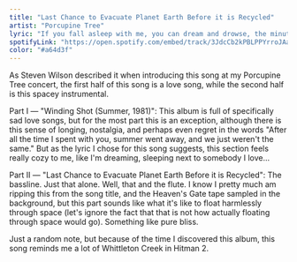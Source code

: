 ```yaml
---
title: "Last Chance to Evacuate Planet Earth Before it is Recycled"
artist: "Porcupine Tree"
lyric: "If you fall asleep with me, you can dream and drowse, the minutes turn to hours."
spotifyLink: "https://open.spotify.com/embed/track/3JdcCb2kPBLPPYrroJAaZx"
color: "#a64d3f"
---
```


As Steven Wilson described it when introducing this song at my Porcupine Tree concert, the first half of this song is a love song, while the second half is this spacey instrumental.

Part I — "Winding Shot (Summer, 1981)": This album is full of specifically sad love songs, but for the most part this is an exception, although there is this sense of longing, nostalgia, and perhaps even regret in the words "After all the time I spent with you, summer went away, and we just weren't the same." But as the lyric I chose for this song suggests, this section feels really cozy to me, like I'm dreaming, sleeping next to somebody I love...

Part II — "Last Chance to Evacuate Planet Earth Before it is Recycled": The bassline. Just that alone. Well, that and the flute. I know I pretty much am ripping this from the song title, and the Heaven's Gate tape sampled in the background, but this part sounds like what it's like to float harmlessly through space (let's ignore the fact that that is not how actually floating through space would go). Something like pure bliss.

Just a random note, but because of the time I discovered this album, this song reminds me a lot of Whittleton Creek in Hitman 2.
